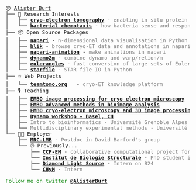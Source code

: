 
<pre style="font-family:Menlo,'DejaVu Sans Mono',consolas,'Courier New',monospace">🙃 <a href="https://github.com/alisterburt">Alister Burt</a>                                                                                     
<span style="color: #808080; text-decoration-color: #808080">┣━━ </span>🔬 Research Interests                                                                           
<span style="color: #808080; text-decoration-color: #808080">┃   ┣━━ </span><span style="font-weight: bold"><a href="https://journals.plos.org/plosbiology/article?id=10.1371/journal.pbio.3001319">cryo-electron tomography</a></span> - <span style="color: #808080; text-decoration-color: #808080">enabling in situ protein structure determination</span>                 
<span style="color: #808080; text-decoration-color: #808080">┃   ┗━━ </span><span style="font-weight: bold"><a href="https://www.nature.com/articles/s41467-020-14350-9">bacterial chemotaxis</a></span> - <span style="color: #808080; text-decoration-color: #808080">how bacteria sense and respond to nutrients/toxins</span>                   
<span style="color: #808080; text-decoration-color: #808080">┣━━ </span>📦 Open Source Packages                                                                         
<span style="color: #808080; text-decoration-color: #808080">┃   ┣━━ </span><span style="font-weight: bold"><a href="https://napari.org/">napari</a></span> - <span style="color: #808080; text-decoration-color: #808080">n-dimensional data visualisation in Python</span>                                         
<span style="color: #808080; text-decoration-color: #808080">┃   ┣━━ </span><span style="font-weight: bold"><a href="https://github.com/gutsche-lab/blik">blik</a></span> - <span style="color: #808080; text-decoration-color: #808080">browse cryo-ET data and annotations in napari</span>                                        
<span style="color: #808080; text-decoration-color: #808080">┃   ┣━━ </span><span style="font-weight: bold"><a href="https://github.com/napari/napari-animation/">napari-animation</a></span> - <span style="color: #808080; text-decoration-color: #808080">make animations in napari</span>                                                
<span style="color: #808080; text-decoration-color: #808080">┃   ┣━━ </span><span style="font-weight: bold"><a href="https://github.com/alisterburt/dynamo2m">dynamo2m</a></span> - <span style="color: #808080; text-decoration-color: #808080">combine dynamo and warp/relion/m</span>                                                 
<span style="color: #808080; text-decoration-color: #808080">┃   ┣━━ </span><span style="font-weight: bold"><a href="https://github.com/alisterburt/eulerangles/">eulerangles</a></span> - <span style="color: #808080; text-decoration-color: #808080">fast conversion of large sets of Euler angles</span>                                 
<span style="color: #808080; text-decoration-color: #808080">┃   ┗━━ </span><span style="font-weight: bold"><a href="https://github.com/alisterburt/starfile/">starfile</a></span> - <span style="color: #808080; text-decoration-color: #808080">STAR file IO in Python</span>                                                           
<span style="color: #808080; text-decoration-color: #808080">┣━━ </span>⭐ Web Projects                                                                              
<span style="color: #808080; text-decoration-color: #808080">┃   ┗━━ </span><span style="font-weight: bold"><a href="https://teamtomo.org/">teamtomo.org</a></span>   - <span style="color: #808080; text-decoration-color: #808080">cryo-ET knowledge platform</span>                                                 
<span style="color: #808080; text-decoration-color: #808080">┣━━ </span>🎙️ Teaching                                                                                      
<span style="color: #808080; text-decoration-color: #808080">┃   ┣━━ </span><span style="font-weight: bold"><a href="https://meetings.embo.org/event/21-cryo-em">EMBO image processing for cryo electron microscopy</a></span>                                          
<span style="color: #808080; text-decoration-color: #808080">┃   ┣━━ </span><span style="font-weight: bold"><a href="https://www.embl.org/about/info/course-and-conference-office/events/bia21-01/">EMBO advanced methods in bioimage analysis</a></span>                                                  
<span style="color: #808080; text-decoration-color: #808080">┃   ┣━━ </span><span style="font-weight: bold"><a href="https://www.embl.de/training/events/2020/CRY20-01/">EMBO cryo-electron microscopy and 3D image processing</a></span>                                       
<span style="color: #808080; text-decoration-color: #808080">┃   ┣━━ </span><span style="font-weight: bold"><a href="https://wiki.dynamo.biozentrum.unibas.ch/w/index.php/Basel_Workshop_2019">Dynamo workshop - Basel, CH</a></span>                                                                 
<span style="color: #808080; text-decoration-color: #808080">┃   ┣━━ </span><span style="color: #808080; text-decoration-color: #808080">Intro to bioinformatics - Université Grenoble Alpes</span>                                         
<span style="color: #808080; text-decoration-color: #808080">┃   ┗━━ </span><span style="color: #808080; text-decoration-color: #808080">Multidisciplinary experimental methods - Université Grenoble Alpes</span>                          
<span style="color: #808080; text-decoration-color: #808080">┗━━ </span>👨‍💻 Employer                                                                                   
<span style="color: #808080; text-decoration-color: #808080">    ┣━━ </span><span style="font-weight: bold"><a href="https://www2.mrc-lmb.cam.ac.uk/">MRC-LMB</a></span> - <span style="color: #808080; text-decoration-color: #808080">Postdoc in David Barford&#x27;s group</span>                                                  
<span style="color: #808080; text-decoration-color: #808080">    ┗━━ </span>⏰ Previously...                                                                            
<span style="color: #808080; text-decoration-color: #808080">        ┣━━ </span><span style="font-weight: bold"><a href="https://www.ccpem.ac.uk/">CCP-EM</a></span> - <span style="color: #808080; text-decoration-color: #808080">collaborative computational project for electron microscopy</span>                    
<span style="color: #808080; text-decoration-color: #808080">        ┗━━ </span><span style="font-weight: bold"><a href="https://www.ibs.fr/?lang=en">Institut de Biologie Structurale</a></span> - <span style="color: #808080; text-decoration-color: #808080">PhD student in Irina Gutsche&#x27;s group</span>
<span style="color: #808080; text-decoration-color: #808080">        ┣━━ </span><span style="font-weight: bold"><a href="https://www.diamond.ac.uk/Home/About.html/">Diamond Light Source</a></span> - <span style="color: #808080; text-decoration-color: #808080">Intern on B24</span>                                                    
<span style="color: #808080; text-decoration-color: #808080">        ┗━━ </span><span style="font-weight: bold"><a href="https://www.york.ac.uk/chym/">CHyM</a></span> - <span style="color: #808080; text-decoration-color: #808080">Intern</span>                           

<span style="color: #008000; text-decoration-color: #008000">Follow me on twitter </span><span style="color: #008000; text-decoration-color: #008000; font-weight: bold"><a href="https://twitter.com/AlisterBurt">@AlisterBurt</a></span>
